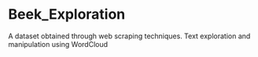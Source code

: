 # Beek_Exploration
A dataset obtained through web scraping techniques. Text exploration and manipulation using WordCloud

